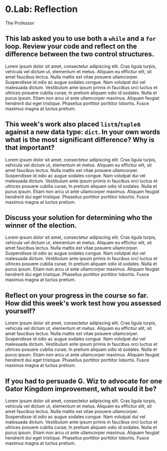 # 0.Lab: Reflection

The Professor

## This lab asked you to use both a `while` and a `for` loop. Review your code and reflect on the difference between the two control structures.

Lorem ipsum dolor sit amet, consectetur adipiscing elit. Cras ligula turpis, vehicula vel dictum ut, elementum et metus. Aliquam eu efficitur elit, sit amet faucibus lectus. Nulla mattis est vitae posuere ullamcorper. Suspendisse id odio ac augue sodales congue. Nam volutpat dui vel malesuada dictum. Vestibulum ante ipsum primis in faucibus orci luctus et ultrices posuere cubilia curae; In pretium aliquam odio id sodales. Nulla et purus ipsum. Etiam non arcu ut ante ullamcorper maximus. Aliquam feugiat hendrerit dui eget tristique. Phasellus porttitor porttitor lobortis. Fusce maximus magna at luctus pretium. 

## This week's work also placed `list`s/`tuple`s against a new data type: `dict`. In your own words what is the most significant difference? Why is that important?

Lorem ipsum dolor sit amet, consectetur adipiscing elit. Cras ligula turpis, vehicula vel dictum ut, elementum et metus. Aliquam eu efficitur elit, sit amet faucibus lectus. Nulla mattis est vitae posuere ullamcorper. Suspendisse id odio ac augue sodales congue. Nam volutpat dui vel malesuada dictum. Vestibulum ante ipsum primis in faucibus orci luctus et ultrices posuere cubilia curae; In pretium aliquam odio id sodales. Nulla et purus ipsum. Etiam non arcu ut ante ullamcorper maximus. Aliquam feugiat hendrerit dui eget tristique. Phasellus porttitor porttitor lobortis. Fusce maximus magna at luctus pretium. 

## Discuss your solution for determining who the winner of the election.

Lorem ipsum dolor sit amet, consectetur adipiscing elit. Cras ligula turpis, vehicula vel dictum ut, elementum et metus. Aliquam eu efficitur elit, sit amet faucibus lectus. Nulla mattis est vitae posuere ullamcorper. Suspendisse id odio ac augue sodales congue. Nam volutpat dui vel malesuada dictum. Vestibulum ante ipsum primis in faucibus orci luctus et ultrices posuere cubilia curae; In pretium aliquam odio id sodales. Nulla et purus ipsum. Etiam non arcu ut ante ullamcorper maximus. Aliquam feugiat hendrerit dui eget tristique. Phasellus porttitor porttitor lobortis. Fusce maximus magna at luctus pretium. 

## Reflect on your progress in the course so far. How did this week's work test how you assessed yourself?

Lorem ipsum dolor sit amet, consectetur adipiscing elit. Cras ligula turpis, vehicula vel dictum ut, elementum et metus. Aliquam eu efficitur elit, sit amet faucibus lectus. Nulla mattis est vitae posuere ullamcorper. Suspendisse id odio ac augue sodales congue. Nam volutpat dui vel malesuada dictum. Vestibulum ante ipsum primis in faucibus orci luctus et ultrices posuere cubilia curae; In pretium aliquam odio id sodales. Nulla et purus ipsum. Etiam non arcu ut ante ullamcorper maximus. Aliquam feugiat hendrerit dui eget tristique. Phasellus porttitor porttitor lobortis. Fusce maximus magna at luctus pretium. 

## If you had to persuade G. Wiz to advocate for one Gator Kingdom improvement, what would it be?

Lorem ipsum dolor sit amet, consectetur adipiscing elit. Cras ligula turpis, vehicula vel dictum ut, elementum et metus. Aliquam eu efficitur elit, sit amet faucibus lectus. Nulla mattis est vitae posuere ullamcorper. Suspendisse id odio ac augue sodales congue. Nam volutpat dui vel malesuada dictum. Vestibulum ante ipsum primis in faucibus orci luctus et ultrices posuere cubilia curae; In pretium aliquam odio id sodales. Nulla et purus ipsum. Etiam non arcu ut ante ullamcorper maximus. Aliquam feugiat hendrerit dui eget tristique. Phasellus porttitor porttitor lobortis. Fusce maximus magna at luctus pretium. 